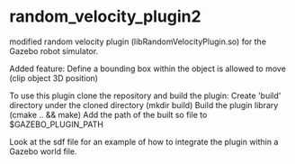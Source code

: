 # random_velocity_plugin2
modified random velocity plugin (libRandomVelocityPlugin.so) for the Gazebo robot simulator.

Added feature: Define a bounding box within the object is allowed to move (clip object 3D position)

To use this plugin clone the repository and build the plugin:
Create 'build' directory under the cloned directory (mkdir build)
Build the plugin library (cmake .. && make)
Add the path of the built so file to $GAZEBO_PLUGIN_PATH

Look at the sdf file for an example of how to integrate the plugin within a Gazebo world file.
